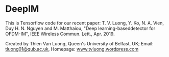 # DeepIM
This is Tensorflow code for our recent paper: 
T. V. Luong, Y. Ko, N. A. Vien, Duy H. N. Nguyen and M. Matthaiou, "Deep learning-baseddetector for OFDM-IM", IEEE Wireless Commun. Lett., Apr. 2019.

Created by Thien Van Luong, Queen's University of Belfast, UK; Email: tluong01@qub.ac.uk, Homepage: www.tvluong.wordpress.com
